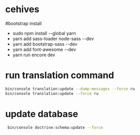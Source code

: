 # cehives

#bootstrap install
- sudo npm install --global yarn
- yarn add sass-loader node-sass --dev
- yarn add bootstrap-sass --dev
- yarn add font-awesome --dev
- yarn run encore dev

# run translation command
```bash
bin/console translation:update --dump-messages --force ru
bin/console translation:update --force ru
```
# update database
```bash
 bin/console doctrine:schema:update --force

```